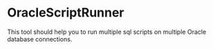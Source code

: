 # OracleScriptRunner

This tool should help you to run multiple sql scripts on multiple Oracle database connections.

